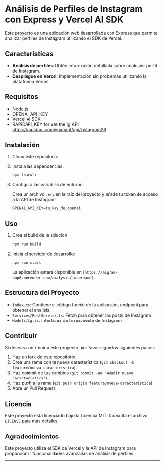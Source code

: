 # Análisis de Perfiles de Instagram con Express y Vercel AI SDK

Este proyecto es una aplicación web desarrollada con Express que permite analizar perfiles de Instagram utilizando el SDK de Vercel.

## Características

- **Análisis de perfiles**: Obtén información detallada sobre cualquier perfil de Instagram.
- **Despliegue en Vercel**: Implementación sin problemas utilizando la plataforma Vercel.

## Requisitos

- Node.js
- OPENAI_API_KEY
- Vercel AI SDK
- RAPIDAPI_KEY for use the Ig API https://rapidapi.com/yuananf/api/instagram28

## Instalación

1. Clona este repositorio:

2. Instala las dependencias:

    ```bash
    npm install
    ```

3. Configura las variables de entorno:

    Crea un archivo `.env` en la raíz del proyecto y añade tu token de acceso a la API de Instagram:

    ```env
    OPENAI_API_KEY=tu_key_de_openai
    ```

## Uso

1. Crea el build de la solucion

    ```bash
    npm run build
    ```

2. Inicia el servidor de desarrollo:

    ```bash
    npm run start
    ```

    La aplicación estará disponible en `[https://aigram-bup6.onrender.com/analysis/:username]`.


## Estructura del Proyecto

- `index.ts`: Contiene el código fuente de la aplicación, endpoint para obtener el analisis.
- `Services/PostService.ts`: Fetch para obtener los posts de Instagram
- `Models/ig.ts`: Interfaces de la respuesta de Instagram

## Contribuir

Si deseas contribuir a este proyecto, por favor sigue los siguientes pasos:

1. Haz un fork de este repositorio.
2. Crea una rama con tu nueva característica (`git checkout -b feature/nueva-caracteristica`).
3. Haz commit de tus cambios (`git commit -am 'Añadir nueva característica'`).
4. Haz push a la rama (`git push origin feature/nueva-caracteristica`).
5. Abre un Pull Request.

## Licencia

Este proyecto está licenciado bajo la Licencia MIT. Consulta el archivo `LICENSE` para más detalles.

## Agradecimientos

Este proyecto utiliza el SDK de Vercel y la API de Instagram para proporcionar funcionalidades avanzadas de análisis de perfiles.

---


